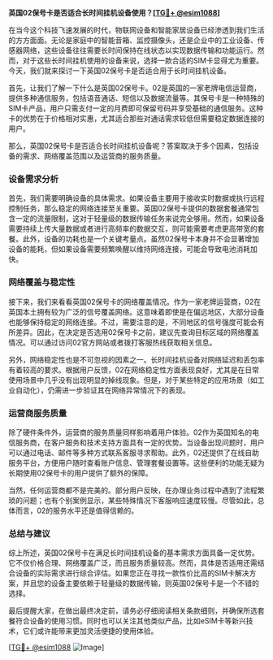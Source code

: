 **英国02保号卡是否适合长时间挂机设备使用？[[TG💪+ @esim1088](https://t.me/s/esim1088)]**

在当今这个科技飞速发展的时代，物联网设备和智能家居设备已经渗透到我们生活的方方面面。无论是家庭中的智能音箱、监控摄像头，还是企业中的工业设备、传感器网络，这些设备往往需要长时间保持在线状态以实现数据传输和功能运行。然而，对于这些长时间挂机使用的设备来说，选择一款合适的SIM卡显得尤为重要。今天，我们就来探讨一下英国02保号卡是否适合用于长时间挂机设备。

首先，让我们了解一下什么是英国02保号卡。02是英国的一家老牌电信运营商，提供多种通信服务，包括语音通话、短信以及数据流量等。其保号卡是一种特殊的SIM卡产品，用户只需支付一定的月费即可保留号码并享受基础的通信服务。这种卡的优势在于价格相对实惠，尤其适合那些对通话需求较低但需要稳定数据连接的用户。

那么，英国02保号卡是否适合长时间挂机设备呢？答案取决于多个因素，包括设备的需求、网络覆盖范围以及运营商的服务质量。

### 设备需求分析

首先，我们需要明确设备的具体需求。如果设备主要用于接收实时数据或执行远程控制任务，那么稳定的网络连接至关重要。英国02保号卡提供的数据套餐通常包含一定的流量限制，这对于轻量级的数据传输任务来说完全够用。然而，如果设备需要持续上传大量数据或者进行高频率的数据交互，则可能需要考虑更高带宽的套餐。此外，设备的功耗也是一个关键考量点。虽然02保号卡本身并不会显著增加设备的能耗，但如果设备需要频繁唤醒以维持网络连接，可能会导致电池消耗加快。

### 网络覆盖与稳定性

接下来，我们来看看英国02保号卡的网络覆盖情况。作为一家老牌运营商，02在英国本土拥有较为广泛的信号覆盖网络。这意味着即使是在偏远地区，大部分设备也能够保持稳定的网络连接。不过，需要注意的是，不同地区的信号强度可能会有所差异。因此，在决定是否选用02保号卡之前，建议先查询目标区域的网络覆盖情况。可以通过访问02官方网站或者拨打客服热线获取相关信息。

另外，网络稳定性也是不可忽视的因素之一。长时间挂机设备对网络延迟和丢包率有着较高的要求。根据用户反馈，02在网络稳定性方面表现良好，尤其是在日常使用场景中几乎没有出现明显的掉线现象。但是，对于某些特定的应用场景（如工业自动化），仍需进一步验证其在网络异常情况下的表现。

### 运营商服务质量

除了硬件条件外，运营商的服务质量同样影响着用户体验。02作为英国知名的电信服务商，在客户服务和技术支持方面具有一定的优势。当设备出现问题时，用户可以通过电话、邮件等多种方式联系客服寻求帮助。此外，02还提供了在线自助服务平台，方便用户随时查看账户信息、管理套餐设置等。这些便利的功能无疑为长期使用02保号卡的用户提供了额外的保障。

当然，任何运营商都不是完美的。部分用户反映，在办理业务过程中遇到了流程繁琐的问题；也有个别案例显示，某些特殊情况下客服响应速度较慢。尽管如此，总体而言，02的服务水平还是值得信赖的。

### 总结与建议

综上所述，英国02保号卡在满足长时间挂机设备的基本需求方面具备一定优势。它不仅价格合理、网络覆盖广泛，而且服务质量较高。然而，具体是否适用还需结合设备的实际需求进行综合评估。如果您正在寻找一款性价比高的SIM卡解决方案，并且您的设备主要依赖于轻量级的数据传输，则英国02保号卡是一个不错的选择。

最后提醒大家，在做出最终决定前，请务必仔细阅读相关条款细则，并确保所选套餐符合设备的使用习惯。同时也可以关注其他类似产品，比如eSIM卡等新兴技术，它们或许能带来更加灵活便捷的使用体验。

[[TG💪+ @esim1088](https://t.me/s/esim1088) ![Image](https://i.postimg.cc/4NQfJmqS/Snipaste-2025-05-13-00-14-12.png)]